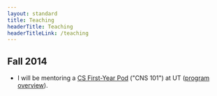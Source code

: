 ```yaml
---
layout: standard
title: Teaching
headerTitle: Teaching
headerTitleLink: /teaching
---
```


## Fall 2014

- I will be mentoring a [CS First-Year Pod](/teaching/fall2014/pod/) ("CNS 101") at UT ([program overview](https://www.cs.utexas.edu/undergraduate-program/student-engagement-and-support/360-connections/cns-101)).